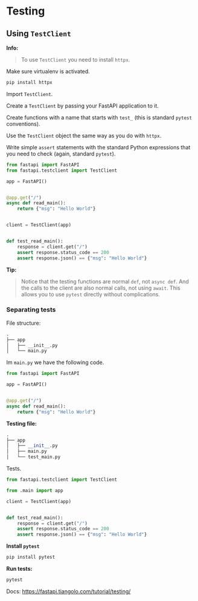 # Testing

## Using `TestClient`

**Info:**
> To use `TestClient` you need to install `httpx`.

Make sure virtualenv is activated.

```py
pip install httpx
```

Import `TestClient`.

Create a `TestClient` by passing your FastAPI application to it.

Create functions with a name that starts with `test_` (this is standard `pytest` conventions).

Use the `TestClient` object the same way as you do with `httpx`.

Write simple `assert` statements with the standard Python expressions that you need to check (again, standard `pytest`).

```py
from fastapi import FastAPI
from fastapi.testclient import TestClient

app = FastAPI()


@app.get("/")
async def read_main():
    return {"msg": "Hello World"}


client = TestClient(app)


def test_read_main():
    response = client.get("/")
    assert response.status_code == 200
    assert response.json() == {"msg": "Hello World"}
```

**Tip:**
> Notice that the testing functions are normal `def`, not `async def`.
And the calls to the client are also normal calls, not using `await`.
This allows you to use `pytest` directly without complications.

### Separating tests

File structure:

```txt
.
├── app
│   ├── __init__.py
│   └── main.py
```

Im `main.py` we have the following code.

```py
from fastapi import FastAPI

app = FastAPI()


@app.get("/")
async def read_main():
    return {"msg": "Hello World"}
```

**Testing file:**

```py
.
├── app
│   ├── __init__.py
│   ├── main.py
│   └── test_main.py
```

Tests.

```py
from fastapi.testclient import TestClient

from .main import app

client = TestClient(app)


def test_read_main():
    response = client.get("/")
    assert response.status_code == 200
    assert response.json() == {"msg": "Hello World"}
```

**Install `pytest`**

```bash
pip install pytest
```

**Run tests:**

```bash
pytest
```

Docs: <https://fastapi.tiangolo.com/tutorial/testing/>
